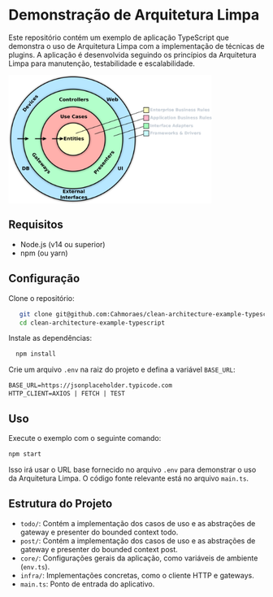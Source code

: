 # Demonstração de Arquitetura Limpa

Este repositório contém um exemplo de aplicação TypeScript que demonstra o uso de Arquitetura Limpa com a implementação de técnicas de plugins. A aplicação é desenvolvida seguindo os princípios da Arquitetura Limpa para manutenção, testabilidade e escalabilidade.

<img src="https://github.com/Cahmoraes/clean-architecture-example-typescript/blob/master/references/clean_arch.png" width="400" align="center">

## Requisitos

- Node.js (v14 ou superior)
- npm (ou yarn)

## Configuração

Clone o repositório:

```sh
   git clone git@github.com:Cahmoraes/clean-architecture-example-typescript.git
   cd clean-architecture-example-typescript
```

Instale as dependências:

```sh
  npm install
```

Crie um arquivo `.env` na raiz do projeto e defina a variável `BASE_URL`:

```env
BASE_URL=https://jsonplaceholder.typicode.com
HTTP_CLIENT=AXIOS | FETCH | TEST
```

## Uso

Execute o exemplo com o seguinte comando:

```sh
npm start
```

Isso irá usar o URL base fornecido no arquivo `.env` para demonstrar o uso da Arquitetura Limpa. O código fonte relevante está no arquivo `main.ts`.

## Estrutura do Projeto

- `todo/`: Contém a implementação dos casos de uso e as abstrações de gateway e presenter do bounded context todo.
- `post/`: Contém a implementação dos casos de uso e as abstrações de gateway e presenter do bounded context post.
- `core/`: Configurações gerais da aplicação, como variáveis de ambiente (`env.ts`).
- `infra/`: Implementações concretas, como o cliente HTTP e gateways.
- `main.ts`: Ponto de entrada do aplicativo.
